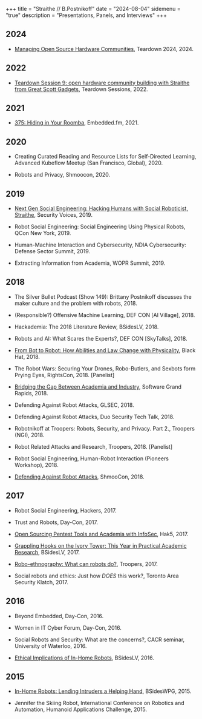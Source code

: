 +++ 
title = "Straithe // B.Postnikoff"
date = "2024-08-04"
sidemenu = "true"
description = "Presentations, Panels, and Interviews"
+++

## 2024
* [Managing Open Source Hardware Communities](https://www.youtube.com/watch?v=dMK56g4gDcs), Teardown 2024, 2024.
 
## 2022
* [Teardown Session 9: open hardware community building with Straithe from Great Scott Gadgets](https://www.youtube.com/watch?v=Z7zlyAcJJN0), Teardown Sessions, 2022.

## 2021
* [375: Hiding in Your Roomba](https://embedded.fm/episodes/375), Embedded.fm, 2021. 

## 2020
* Creating Curated Reading and Resource Lists for Self-Directed Learning, Advanced Kubeflow Meetup (San Francisco, Global), 2020. 

* Robots and Privacy, Shmoocon, 2020. 

## 2019
* [Next Gen Social Engineering: Hacking Humans with Social Roboticist, Straithe](https://www.securityvoices.org/episode/straithe), Security Voices, 2019.

* Robot Social Engineering: Social Engineering Using Physical Robots, QCon New York, 2019.

* Human-Machine Interaction and Cybersecurity, NDIA Cybersecurity: Defense Sector Summit, 2019.

* Extracting Information from Academia, WOPR Summit, 2019.

## 2018
* The Silver Bullet Podcast (Show 149): Brittany Postnikoff discusses the maker culture and the problem with robots, 2018. 

* (Responsible?) Offensive Machine Learning, DEF CON [AI Village], 2018. 

* Hackademia: The 2018 Literature Review, BSidesLV, 2018. 

* Robots and AI: What Scares the Experts?, DEF CON [SkyTalks], 2018. 

* [From Bot to Robot: How Abilities and Law Change with Physicality](https://www.blackhat.com/us-18/briefings/schedule/#from-bot-to-robot-how-abilities-and-law-change-with-physicality-11361), Black Hat, 2018. 

* The Robot Wars: Securing Your Drones, Robo-Butlers, and Sexbots form Prying Eyes, RightsCon, 2018. [Panelist]

* [Bridging the Gap Between Academia and Industry](https://www.youtube.com/watch?v=r5ycinw1J2A), Software Grand Rapids, 2018.

* Defending Against Robot Attacks, GLSEC, 2018.

* Defending Against Robot Attacks, Duo Security Tech Talk, 2018.

* Robotnikoff at Troopers: Robots, Security, and Privacy. Part 2., Troopers (NGI), 2018.

* Robot Related Attacks and Research, Troopers, 2018. [Panelist]

* Robot Social Engineering, Human-Robot Interaction (Pioneers Workshop), 2018.

* [Defending Against Robot Attacks](https://www.youtube.com/watch?v=7G5y0ZOAY0g), ShmooCon, 2018.

## 2017
* Robot Social Engineering, Hackers, 2017.

* Trust and Robots, Day-Con, 2017.

* [Open Sourcing Pentest Tools and Academia with InfoSec](https://www.youtube.com/watch?v=q0y7Q9zksII), Hak5, 2017.

* [Grappling Hooks on the Ivory Tower: This Year in Practical Academic Research](https://www.youtube.com/watch?v=UAtSZr5luBI), BSidesLV, 2017.

* [Robo-ethnography: What can robots do?](https://www.youtube.com/watch?v=JEsnrdqNTcw), Troopers, 2017.

* Social robots and ethics: Just how *DOES* this work?, Toronto Area Security Klatch, 2017.

## 2016
* Beyond Embedded, Day-Con, 2016.

* Women in IT Cyber Forum, Day-Con, 2016.

* Social Robots and Security: What are the concerns?, CACR seminar, University of Waterloo, 2016.

* [Ethical Implications of In-Home Robots](https://www.youtube.com/watch?v=XLpCi1lKsuE&t), BSidesLV, 2016.

## 2015
* [In-Home Robots: Lending Intruders a Helping Hand](https://www.youtube.com/watch?v=VLGDDUo7bV4&t), BSidesWPG, 2015.

* Jennifer the Skiing Robot, International Conference on Robotics and Automation, Humanoid Applications Challenge, 2015.  
